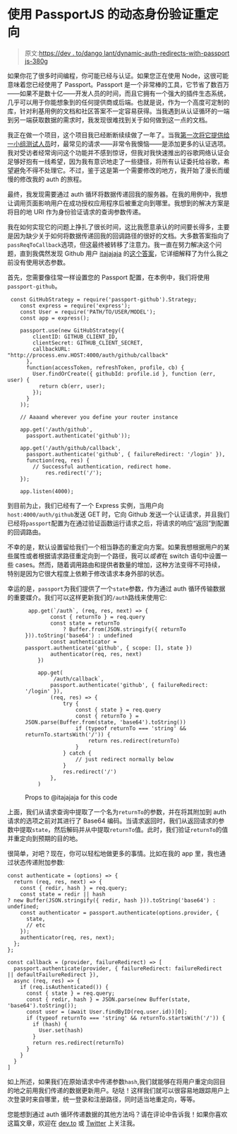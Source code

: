# 使用 PassportJS 的动态身份验证重定向

> 原文:[https://dev . to/dango lant/dynamic-auth-redirects-with-passport js-380g](https://dev.to/dangolant/dynamic-auth-redirects-with-passportjs-380g)

如果你花了很多时间编程，你可能已经与认证。如果您正在使用 Node，这很可能意味着您已经使用了 Passport。Passport 是一个非常棒的工具，它节省了数百万——如果不是数十亿——开发人员的时间，而且它拥有一个强大的插件生态系统，几乎可以用于你能想象到的任何提供商或后端。也就是说，作为一个高度可定制的库，针对利基用例的文档和社区答案不一定容易获得。当我遇到从认证循环的一端到另一端获取数据的需求时，我发现很难找到关于如何做到这一点的文档。

我正在做一个项目，这个项目我已经断断续续做了一年了。当我[第一次将它提供给一小组测试人员](https://dev.to/dangolant/a-call-for-testers-if-you-hoard-tabs-or-want-to-manage-your-reading-list-better-i-need-your-help-2fao)时，最常见的请求——非常令我懊恼——是添加更多的认证选项。我对受访者经常询问这个功能并不感到惊讶，但我对我快速推出的谷歌网络认证会足够好抱有一线希望，因为我有意识地走了一些捷径，将所有认证委托给谷歌，希望避免不得不处理它。不过，鉴于这是第一个需要修改的地方，我开始了漫长而缓慢的修改我的 auth 的旅程。

最终，我发现需要通过 auth 循环将数据传递回我的服务器。在我的用例中，我想让调用页面影响用户在成功授权应用程序后被重定向到哪里。我想到的解决方案是将目的地 URI 作为身份验证请求的查询参数传递。

我在如何实现它的问题上挣扎了很长时间，这比我愿意承认的时间要长得多，主要是因为缺少关于如何将数据传递回我的回调路径的很好的文档。大多数答案指向了`passReqToCallback`选项，但这最终被转移了注意力。我一直在努力解决这个问题，直到我偶然发现 Github 用户 [itajajaja](https://github.com/itajaja) 的[这个答案](https://github.com/jaredhanson/passport-oauth2/issues/96)，它详细解释了为什么我之前没有使用状态参数。

首先，您需要像往常一样设置您的 Passport 配置，在本例中，我们将使用`passport-github`。

```
 const GitHubStrategy = require('passport-github').Strategy;
    const express = require('express');
    const User = require('PATH/TO/USER/MODEL');
    const app = express();

    passport.use(new GitHubStrategy({
        clientID: GITHUB_CLIENT_ID,
        clientSecret: GITHUB_CLIENT_SECRET,
        callbackURL: "http://process.env.HOST:4000/auth/github/callback"
      },
      function(accessToken, refreshToken, profile, cb) {
        User.findOrCreate({ githubId: profile.id }, function (err, user) {
          return cb(err, user);
        });
      }
    ));

    // Aaaand wherever you define your router instance

    app.get('/auth/github',
      passport.authenticate('github'));

    app.get('/auth/github/callback', 
      passport.authenticate('github', { failureRedirect: '/login' }),
      function(req, res) {
        // Successful authentication, redirect home.
            res.redirect('/');
    });

    app.listen(4000); 
```

到目前为止，我们已经有了一个 Express 实例，当用户向`host:4000/auth/github`发送 GET 时，它向 Github 发送一个认证请求，并且我们已经将`passport`配置为在通过验证函数运行请求之后，将请求的响应“返回”到配置的回调路由。

不幸的是，默认设置留给我们一个相当静态的重定向方案。如果我想根据用户的某些属性或者根据请求路径重定向到一个路径，我可以*或者*在 switch 语句中设置一些 cases。然而，随着调用路由和提供者数量的增加，这种方法变得不可持续，特别是因为它很大程度上依赖于修改请求本身外部的状态。

幸运的是，`passport`为我们提供了一个`state`参数，作为通过 auth 循环传输数据的重要媒介。我们可以这样更新我们的`/auth`路线来使用它:

<figure>

```
 app.get(`/auth`, (req, res, next) => {
        const { returnTo } = req.query
        const state = returnTo
            ? Buffer.from(JSON.stringify({ returnTo })).toString('base64') : undefined
        const authenticator = passport.authenticate('github', { scope: [], state })
        authenticator(req, res, next)
    })

    app.get(
        `/auth/callback`,
        passport.authenticate('github', { failureRedirect: '/login' }),
        (req, res) => {
            try {
                const { state } = req.query
                const { returnTo } = JSON.parse(Buffer.from(state, 'base64').toString())
                if (typeof returnTo === 'string' && returnTo.startsWith('/')) {
                    return res.redirect(returnTo)
                }
            } catch {
                // just redirect normally below
            }
            res.redirect('/')
        },
    ) 
```

<figcaption>Props to @itajajaja for this code</figcaption>

</figure>

上面，我们从请求查询中提取了一个名为`returnTo`的参数，并在将其附加到 auth 请求的选项之前对其进行了 Base64 编码。当请求返回时，我们从返回请求的参数中提取`state`，然后解码并从中提取`returnTo`值。此时，我们验证`returnTo`的值并重定向到预期的目的地。

很简单，对吧？现在，你可以轻松地做更多的事情。比如在我的 app 里，我也通过状态传递附加参数:

```
const authenticate = (options) => {
  return (req, res, next) => {
    const { redir, hash } = req.query;
    const state = redir || hash 
? new Buffer(JSON.stringify({ redir, hash })).toString('base64') : undefined;
    const authenticator = passport.authenticate(options.provider, {
      state,
      // etc
    });
    authenticator(req, res, next);
  };
};

const callback = (provider, failureRedirect) => [
  passport.authenticate(provider, { failureRedirect: failureRedirect || defaultFailureRedirect }),
  async (req, res) => {
    if (req.isAuthenticated()) {
      const { state } = req.query;
      const { redir, hash } = JSON.parse(new Buffer(state, 'base64').toString());
      const user = (await User.findByID(req.user.id))[0];
      if (typeof returnTo === 'string' && returnTo.startsWith('/')) {
        if (hash) {
          User.set(hash)
        }
        return res.redirect(returnTo)
      }
    }
  }
] 
```

如上所述，如果我们在原始请求中传递参数`hash`,我们就能够在将用户重定向回目的地之前用我们传递的数据更新用户。哒哒！这样我们就可以很容易地跟踪用户上次登录时来自哪里，统一登录和注册路径，同时适当地重定向，等等。

您能想到通过 auth 循环传递数据的其他方法吗？请在评论中告诉我！如果你喜欢这篇文章，欢迎在 [dev.to](http://dev.to) 或 [Twitter](https://www.twitter.com/dangolant) 上关注我。